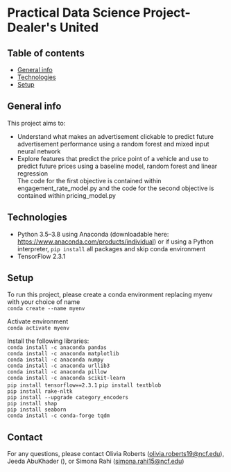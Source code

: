 # Practical Data Science Project- Dealer's United

## Table of contents
* [General info](#general-info)
* [Technologies](#technologies)
* [Setup](#setup)

## General info
This project aims to:
* Understand what makes an advertisement clickable to predict future advertisement performance using a random forest and mixed input neural network
* Explore features that predict the price point of a vehicle and use to predict future prices using a baseline model, random forest and linear regression  
The code for the first objective is contained within engagement_rate_model.py and the code for the second objective is contained within pricing_model.py

## Technologies
* Python 3.5–3.8 using Anaconda (downloadable here: https://www.anaconda.com/products/individual) or if using a Python interpreter, `pip install` all packages and skip conda environment
* TensorFlow 2.3.1

## Setup
To run this project, please create a conda environment replacing myenv with your choice of name  
`conda create --name myenv`

Activate environment    
`conda activate myenv`  

Install the following libraries:  
`conda install -c anaconda pandas`    
`conda install -c anaconda matplotlib`    
`conda install -c anaconda numpy`   
`conda install -c anaconda urllib3`    
`conda install -c anaconda pillow`    
`conda install -c anaconda scikit-learn`    
`pip install tensorflow==2.3.1` 
`pip install textblob`   
`pip install rake-nltk`  
`pip install --upgrade category_encoders`  
`pip install shap`  
`pip install seaborn`  
`conda install -c conda-forge tqdm`  


## Contact
For any questions, please contact Olivia Roberts (olivia.roberts19@ncf.edu), Jeeda AbuKhader (), or Simona Rahi (simona.rahi15@ncf.edu)


